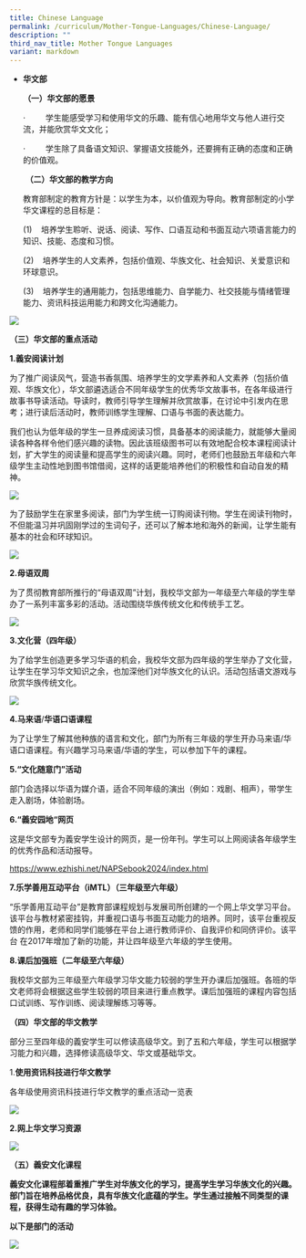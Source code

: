 ```yaml
---
title: Chinese Language
permalink: /curriculum/Mother-Tongue-Languages/Chinese-Language/
description: ""
third_nav_title: Mother Tongue Languages
variant: markdown
---
```

*   **华文部**
    
    **（一）华文部的愿景**
    
    ·         学生能感受学习和使用华文的乐趣、能有信心地用华文与他人进行交流，并能欣赏华文文化；
    
    ·         学生除了具备语文知识、掌握语文技能外，还要拥有正确的态度和正确的价值观。
    
     **（二）华文部的教学方向**
    
    教育部制定的教育方针是：以学生为本，以价值观为导向。教育部制定的小学华文课程的总目标是：
    
    (1)    培养学生聆听、说话、阅读、写作、口语互动和书面互动六项语言能力的知识、技能、态度和习惯。
    
    (2)    培养学生的人文素养，包括价值观、华族文化、社会知识、关爱意识和环球意识。
    
    (3)    培养学生的通用能力，包括思维能力、自学能力、社交技能与情绪管理能力、资讯科技运用能力和跨文化沟通能力。
		
![](/images/chinese1.png)

**（三）华文部的重点活动**

**1.義安阅读计划**

为了推广阅读风气，营造书香氛围、培养学生的文学素养和人文素养（包括价值观、华族文化），华文部遴选适合不同年级学生的优秀华文故事书，在各年级进行故事书导读活动。导读时，教师引导学生理解并欣赏故事，在讨论中引发内在思考；进行读后活动时，教师训练学生理解、口语与书面的表达能力。

我们也认为低年级的学生一旦养成阅读习惯，具备基本的阅读能力，就能够大量阅读各种各样令他们感兴趣的读物。因此该班级图书可以有效地配合校本课程阅读计划，扩大学生的阅读量和提高学生的阅读兴趣。同时，老师们也鼓励五年级和六年级学生主动性地到图书馆借阅，这样的话更能培养他们的积极性和自动自发的精神。

![](/images/chinese3.png)

为了鼓励学生在家里多阅读，部门为学生统一订购阅读刊物。学生在阅读刊物时，不但能温习并巩固刚学过的生词句子，还可以了解本地和海外的新闻，让学生能有基本的社会和环球知识。

![](/images/chinese4.jpeg)

**2.母语双周**

为了贯彻教育部所推行的“母语双周”计划，我校华文部为一年级至六年级的学生举办了一系列丰富多彩的活动。活动围绕华族传统文化和传统手工艺。

![](/images/chinese4.png)

**3.文化营（四年级）**

为了给学生创造更多学习华语的机会，我校华文部为四年级的学生举办了文化营，让学生在学习华文知识之余，也加深他们对华族文化的认识。活动包括语文游戏与欣赏华族传统文化。

![](/images/chinese5.png)

**4.马来语**/**华语口语课程**

为了让学生了解其他种族的语言和文化，部门为所有三年级的学生开办马来语/华语口语课程。有兴趣学习马来语/华语的学生，可以参加下午的课程。

  

**5.“文化随意门”活动**

部门会选择以华语为媒介语，适合不同年级的演出（例如：戏剧、相声），带学生走入剧场，体验剧场。

**6.“義安园地“网页**

这是华文部专为義安学生设计的网页，是一份年刊。学生可以上网阅读各年级学生的优秀作品和活动报导。

https://www.ezhishi.net/NAPSebook2024/index.html

**7.乐学善用互动平台（****iMTL****）（三年级至六年级）**

“乐学善用互动平台”是教育部课程规划与发展司所创建的一个网上华文学习平台。该平台与教材紧密挂钩，并重视口语与书面互动能力的培养。同时，该平台重视反馈的作用，老师和同学们能够在平台上进行教师评价、自我评价和同侪评价。该平台 在2017年增加了新的功能，并让四年级至六年级的学生使用。

  

**8.课后加强班（二年级至六年级）**

我校华文部为三年级至六年级学习华文能力较弱的学生开办课后加强班。各班的华文老师将会根据这些学生较弱的项目来进行重点教学。课后加强班的课程内容包括口试训练、写作训练、阅读理解练习等等。

  

**（四）华文部的华文教学**


部分三至四年级的義安学生可以修读高级华文。到了五和六年级，学生可以根据学习能力和兴趣，选择修读高级华文、华文或基础华文。

  

1.**使用资讯科技进行华文教学**

各年级使用资讯科技进行华文教学的重点活动一览表

![](/images/cl.png)

**2.网上华文学习资源**

![](/images/cl2.png)

**（五）義安文化课程**

**義安文化课程部着重推广学生对华族文化的学习，提高学生学习华族文化的兴趣。部门旨在培养品格优良，具有华族文化底蕴的学生。学生通过接触不同类型的课程，获得生动有趣的学习体验。**

**以下是部门的活动**

![](/images/cl3.png)